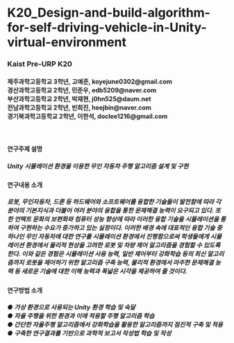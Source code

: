 # K20_Design-and-build-algorithm-for-self-driving-vehicle-in-Unity-virtual-environment
<h3>Kaist Pre-URP K20</h3>
<h4>
제주과학고등학교 3학년, 고예준, koyejune0302@gmail.com<br>
경산과학고등학교 2학년, 민준우, edb5209@naver.com<br>
부산과학고등학교 2학년, 박재현, j0hn525@daum.net<br>
전남과학고등학교 2학년, 빈희진, heejbin@naver.com<br>
경기북과학고등학교 2학년, 이한석, doclee1216@gmail.com<br>
 </h4>
<br>
<h4>연구주제 설명</h4>
<h5> Unity 시뮬레이션 환경을 이용한 무인 자동차 주행 알고리즘 설계 및 구현</h5>

<h4>연구내용 소개</h4>
<h5> 로봇, 무인자동차, 드론 등 하드웨어와 소프트웨어를 융합한 기술들이 발전함에 따라 각 분야의 기본지식과 더불어 여러 분야의 융합을 통한 문제해결 능력이 요구되고 있다. 또한 언텍트 문화의 보편화와 컴퓨터 성능 향상에 따라 이러한 융합 기술을 시뮬레이션을 통하여 구현하는 수요가 증가하고 있는 실정이다. 이러한 배경 속에 대표적인 융합 기술 중 하나인 무인 자동차에 대한 연구를 시뮬레이션 환경에서 진행함으로써 학생들에게 시뮬레이션 환경에서 물리적 현상을 고려한 로봇 및 차량 제어 알고리즘을 경험할 수 있도록 한다. 이와 같은 경험은 시뮬레이션 사용 능력, 일반 제어부터 강화학습 등의 최신 알고리즘까지 로봇을 제어하기 위한 알고리즘 구축 능력, 물리적 환경에서 마주한 문제해결 능력 등 새로운 기술에 대한 이해 능력과 폭넓은 시각을 제공하여 줄 것이다.</h5>

<h4>연구방법 소개</h4>
<h5>
● 가상 환경으로 사용되는 Unity 환경 학습 및 숙달 <br>
● 자율 주행을 위한 환경과 이에 적용할 주행 알고리즘 학습<br>
● 간단한 자율주행 알고리즘에서 강화학습을 활용한 알고리즘까지 점진적 구축 및 적용 <br>
● 구축한 연구결과를 기반으로 과학적 보고서 작성법 학습 및 작성<br>
</h5>
